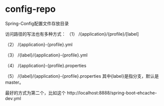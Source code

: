 # config-repo
Spring-Config配置文件存放目录

访问路径的写法也有多种方式：
（1）
/{application}/{profile}/[label]

（2）
/{application}-{profile}.yml

（3）
/{label}/{application}-{profile}.yml

（4）
/{application}-{profile}.properties

（5）
/{label}/{application}-{profile}.properties
其中{label}是指分支，默认是master。

最好的方式为第二个，比如这个
http://localhost:8888/spring-boot-ehcache-dev.yml
